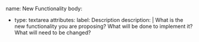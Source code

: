 name: New Functionality
body:
- type: textarea
  attributes:
    label: Description
    description: |
      What is the new functionality you are proposing? What will be done to implement it? What will need to be changed?
